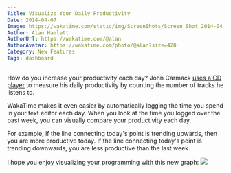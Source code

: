 ```yaml
---
Title: Visualize Your Daily Productivity
Date: 2014-04-07
Image: https://wakatime.com/static/img/ScreenShots/Screen Shot 2014-04-07 at 07.04.08 AM.png
Author: Alan Hamlett
AuthorUrl: https://wakatime.com/@alan
AuthorAvatar: https://wakatime.com/photo/@alan?size=420
Category: New Features
Tags: dashboard
---
```


How do you increase your productivity each day?
John Carmack <a href="https://wakatime.com/blog/2-using-a-cd-player-to-measure-your-focus">uses a CD player</a> to measure his daily productivity by counting the number of tracks he listens to.

WakaTime makes it even easier by automatically logging the time you spend in your text editor each day. When you look at the time you logged over the past week, you can visually compare your productivity each day.

For example, if the line connecting today's point is trending upwards, then you are more productive today.
If the line connecting today's point is trending downwards, you are less productive than the last week.

I hope you enjoy visualizing your programming with this new graph:
<a href="https://wakatime.com/"><img class="img img-thumbnail" src="https://wakatime.com/static/img/ScreenShots/Screen Shot 2014-04-07 at 07.04.08 AM.png" /></a>
